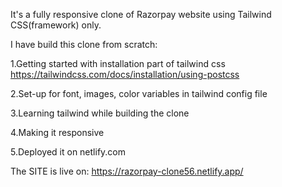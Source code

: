 It's a fully responsive clone of Razorpay website using Tailwind CSS(framework) only.

I have build this clone from scratch:

1.Getting started with installation part of tailwind css https://tailwindcss.com/docs/installation/using-postcss


2.Set-up for font, images, color variables in tailwind config file


3.Learning tailwind while building the clone


4.Making it responsive


5.Deployed it on netlify.com

The SITE is live on: https://razorpay-clone56.netlify.app/
